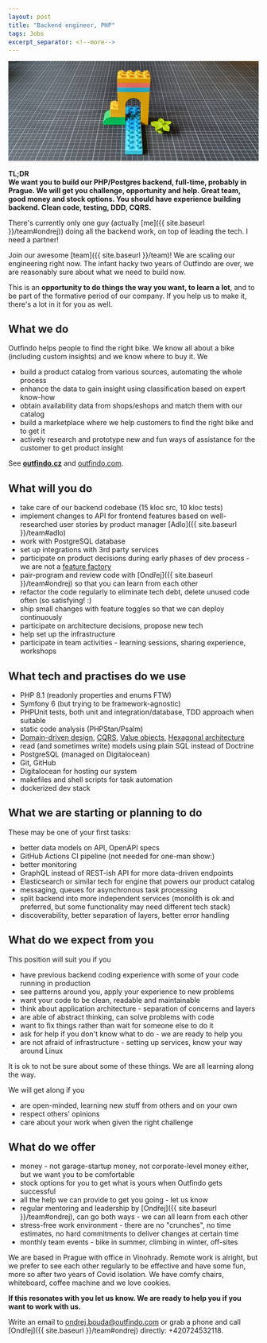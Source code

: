 ```yaml
---
layout: post
title: "Backend engineer, PHP"
tags: Jobs
excerpt_separator: <!--more-->
---
```


![Team](/assets/bricks/1.jpg)
<br>

**TL;DR**   
**We want you to build our PHP/Postgres backend, full-time, probably in Prague. We will get you challenge, opportunity and help. Great team, good money and stock options. You should have experience building backend. Clean code, testing, DDD, CQRS.**

<!--more-->

There's currently only one guy (actually [me]({{ site.baseurl }}/team#ondrej)) doing all the backend work, on top of leading the tech.
I need a partner!

Join our awesome [team]({{ site.baseurl }}/team)! We are scaling our engineering right now.
The infant hacky two years of Outfindo are over, we are reasonably sure about what we need to build now.

This is an **opportunity to do things the way you want, to learn a lot**, and to be part of the formative period of our company.
If you help us to make it, there's a lot in it for you as well.

## What we do

Outfindo helps people to find the right bike. We know all about a bike (including custom insights) and we know where to buy it. We
* build a product catalog from various sources, automating the whole process
* enhance the data to gain insight using classification based on expert know-how
* obtain availability data from shops/eshops and match them with our catalog
* build a marketplace where we help customers to find the right bike and to get it
* actively research and prototype new and fun ways of assistance for the customer to get product insight

See **[outfindo.cz](https://outfindo.cz)** and [outfindo.com](https://outfindo.com).

## What will you do

* take care of our backend codebase (15 kloc src, 10 kloc tests)
* implement changes to API for frontend features based on well-researched user stories by product manager [Adlo]({{ site.baseurl }}/team#adlo)
* work with PostgreSQL database
* set up integrations with 3rd party services
* participate on product decisions during early phases of dev process - we are not a [feature factory](https://cutle.fish/blog/12-signs-youre-working-in-a-feature-factory)
* pair-program and review code with [Ondřej]({{ site.baseurl }}/team#ondrej) so that you can learn from each other
* refactor the code regularly to eliminate tech debt, delete unused code often (so satisfying! :)
* ship small changes with feature toggles so that we can deploy continuously
* participate on architecture decisions, propose new tech
* help set up the infrastructure
* participate in team activities - learning sessions, sharing experience, workshops

## What tech and practises do we use

* PHP 8.1 (readonly properties and enums FTW)
* Symfony 6 (but trying to be framework-agnostic)
* PHPUnit tests, both unit and integration/database, TDD approach when suitable
* static code analysis (PHPStan/Psalm)
* [Domain-driven design](https://martinfowler.com/tags/domain%20driven%20design.html), [CQRS](https://martinfowler.com/bliki/CQRS.html), [Value objects](https://martinfowler.com/bliki/ValueObject.html), [Hexagonal architecture](https://matthiasnoback.nl/2017/07/layers-ports-and-adapters-part-1-introduction/)
* read (and sometimes write) models using plain SQL instead of Doctrine
* PostgreSQL (managed on Digitalocean)
* Git, GitHub
* Digitalocean for hosting our system
* makefiles and shell scripts for task automation
* dockerized dev stack

## What we are starting or planning to do

These may be one of your first tasks:
* better data models on API, OpenAPI specs
* GitHub Actions CI pipeline (not needed for one-man show:)
* better monitoring
* GraphQL instead of REST-ish API for more data-driven endpoints
* Elasticsearch or similar tech for engine that powers our product catalog
* messaging, queues for asynchronous task processing
* split backend into more independent services (monolith is ok and preferred, but some functionality may need different tech stack)
* discoverability, better separation of layers, better error handling

## What do we expect from you

This position will suit you if you
* have previous backend coding experience with some of your code running in production
* see patterns around you, apply your experience to new problems
* want your code to be clean, readable and maintainable
* think about application architecture - separation of concerns and layers
* are able of abstract thinking, can solve problems with code
* want to fix things rather than wait for someone else to do it
* ask for help if you don't know what to do - we are ready to help you
* are not afraid of infrastructure - setting up services, know your way around Linux

It is ok to not be sure about some of these things. We are all learning along the way.

We will get along if you
* are open-minded, learning new stuff from others and on your own
* respect others' opinions
* care about your work when given the right challenge

## What do we offer

* money - not garage-startup money, not corporate-level money either, but we want you to be comfortable
* stock options for you to get what is yours when Outfindo gets successful
* all the help we can provide to get you going - let us know
* regular mentoring and leadership by [Ondřej]({{ site.baseurl }}/team#ondrej), can go both ways - we can all learn from each other
* stress-free work environment - there are no "crunches", no time estimates, no hard commitments to deliver changes at certain time
* monthly team events - bike in summer, climbing in winter, off-sites

We are based in Prague with office in Vinohrady.
Remote work is alright, but we prefer to see each other regularly to be effective and have some fun, more so after two years of Covid isolation.
We have comfy chairs, whiteboard, coffee machine and we love cookies.

**If this resonates with you let us know. We are ready to help you if you want to work with us.**

Write an email to [ondrej.bouda@outfindo.com](mailto:ondrej.bouda@outfindo.com) or grab a phone and call [Ondřej]({{ site.baseurl }}/team#ondrej) directly: +420724532118.
